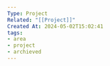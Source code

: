 ```yaml
---
Type: Project
Related: "[[Project]]"
Created At: 2024-05-02T15:02:41
tags:
- area
- project
- archieved
---
```

